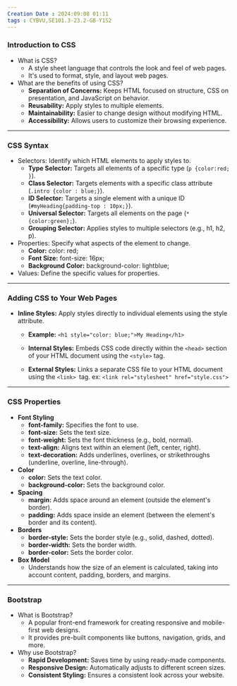 ```yaml
---
Creation Date : 2024:09:08 01:11
tags : CYBVU,SE101.3-23.2-GB-Y1S2
---
```

### Introduction to CSS

- What is CSS?
    - A style sheet language that controls the look and feel of web pages.
    - It's used to format, style, and layout web pages.
- What are the benefits of using CSS?
    - **Separation of Concerns:** Keeps HTML focused on structure, CSS on presentation, and JavaScript on behavior.
    - **Reusability:** Apply styles to multiple elements.
    - **Maintainability:** Easier to change design without modifying HTML.
    - **Accessibility:** Allows users to customize their browsing experience.

---

### CSS Syntax

- Selectors: Identify which HTML elements to apply styles to.
    - **Type Selector:** Targets all elements of a specific type (`p {color:red; }`).
    - **Class Selector:** Targets elements with a specific class attribute (`.intro {color : blue;}`).
    - **ID Selector:** Targets a single element with a unique ID (`#myHeading{padding-top : 10px;}`).
    - **Universal Selector:** Targets all elements on the page (`* {color:green};`).
    - **Grouping Selector:** Applies styles to multiple selectors (e.g., h1, h2, p).
- Properties: Specify what aspects of the element to change.
    - **Color:** color: red;
    - **Font Size:** font-size: 16px;
    - **Background Color:** background-color: lightblue;
- Values: Define the specific values for properties.

---

### Adding CSS to Your Web Pages

- **Inline Styles:** Apply styles directly to individual elements using the style attribute.
    
    - **Example:** `<h1 style="color: blue;">My Heading</h1>`
        
    - **Internal Styles:** Embeds CSS code directly within the `<head>` section of your HTML document using the `<style>` tag.
    - **External Styles:** Links a separate CSS file to your HTML document using the `<link> `tag. ex: `<link rel="stylesheet" href="style.css">`
    

---

### CSS Properties

- **Font Styling**
    - **font-family:** Specifies the font to use.
    - **font-size:** Sets the text size.
    - **font-weight:** Sets the font thickness (e.g., bold, normal).
    - **text-align:** Aligns text within an element (left, center, right).
    - **text-decoration:** Adds underlines, overlines, or strikethroughs (underline, overline, line-through).
- **Color**
    - **color:** Sets the text color.
    - **background-color:** Sets the background color.
- **Spacing**
    - **margin:** Adds space around an element (outside the element's border).
    - **padding:** Adds space inside an element (between the element's border and its content).
- **Borders**
    - **border-style:** Sets the border style (e.g., solid, dashed, dotted).
    - **border-width:** Sets the border width.
    - **border-color:** Sets the border color.
- **Box Model**
    - Understands how the size of an element is calculated, taking into account content, padding, borders, and margins.

---

### Bootstrap

- What is Bootstrap?
    - A popular front-end framework for creating responsive and mobile-first web designs.
    - It provides pre-built components like buttons, navigation, grids, and more.
- Why use Bootstrap?
    - **Rapid Development:** Saves time by using ready-made components.
    - **Responsive Design:** Automatically adjusts to different screen sizes.
    - **Consistent Styling:** Ensures a consistent look across your website.